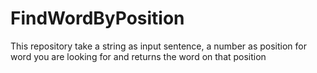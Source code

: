 # FindWordByPosition
This repository take a string as input sentence, a number as position for word you are looking for and returns the word on that position
